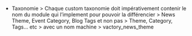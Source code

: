 - Taxonomie > Chaque custom taxonomie doit impérativement contenir le nom du module qui l’implement pour pouvoir la différencier > News Theme, Event Category, Blog Tags et non pas > Theme, Category, Tags… etc > avec un nom machine > vactory_news_theme